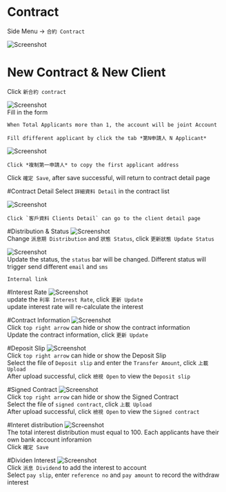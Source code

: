 # Contract

Side Menu -> `合約 Contract` 

![Screenshot](images/contract1.png)  

# New Contract & New Client
Click `新合約 contract`

![Screenshot](images/contract2.png)  
Fill in the form

```
When Total Applicants more than 1, the account will be joint Account
```

```
Fill dfifferent applicant by click the tab *第N申請人 N Applicant*
```

![Screenshot](images/contract3.png)  
```
Click *複制第一申請人* to copy the first applicant address
```

Click `確定 Save`, after save successful, will return to contract detail page

#Contract Detail
Select `詳細資料 Detail` in the contract list

![Screenshot](images/contract4.png)  
```
Click `客戶資料 Clients Detail` can go to the client detail page
```

#Distribution & Status
![Screenshot](images/contract5.png)  
Change `派息期 Distribution` and `狀態 Status`, click `更新狀態 Update Status`

![Screenshot](images/contract8.png)  
Update the status, the `status` bar will be changed. Different status will trigger send different `email` and `sms`
```
Internal link
```

#Interest Rate
![Screenshot](images/contract6.png)  
update the `利率 Interest Rate`, click `更新 Update`   
update interest rate will re-calculate the interest

#Contract Information
![Screenshot](images/contract7.png)  
Click `top right arrow` can hide or show the contract information   
Update the contract information, click `更新 Update`

#Deposit Slip
![Screenshot](images/contract9.png)  
Click `top right arrow` can hide or show the Deposit Slip   
Select the file of `Deposit slip` and enter the `Transfer Amount`, click `上載 Upload`  
After upload successful, click `檢視 Open` to view the `Deposit slip`

#Signed Contract
![Screenshot](images/contract10.png)  
Click `top right arrow` can hide or show the Signed Contract   
Select the file of `signed contract`, click `上載 Upload`  
After upload successful, click `檢視 Open` to view the `Signed contract`

#Interet distribution
![Screenshot](images/contract11.png)  
The total interest distribution must equal to 100. Each applicants have their own bank account inforamion   
Click `確定 Save`

#Dividen Interest
![Screenshot](images/contract12.png)  
Click `派息 Dividend` to add the interest to account   
Select `pay slip`, enter `reference no` and `pay amount` to record the withdraw interest

